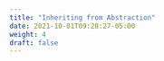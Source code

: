 ```yaml
---
title: "Inheriting from Abstraction"
date: 2021-10-01T09:28:27-05:00
weight: 4
draft: false
---
```



